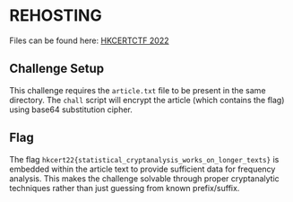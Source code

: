 # REHOSTING

Files can be found here: [HKCERTCTF 2022](https://github.com/hkcert-ctf/CTF-Challenges/tree/main/CTF-2022/03-base64-encryption)

## Challenge Setup
This challenge requires the `article.txt` file to be present in the same directory. The `chall` script will encrypt the article (which contains the flag) using base64 substitution cipher.

## Flag
The flag `hkcert22{statistical_cryptanalysis_works_on_longer_texts}` is embedded within the article text to provide sufficient data for frequency analysis. This makes the challenge solvable through proper cryptanalytic techniques rather than just guessing from known prefix/suffix.